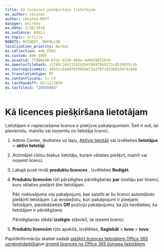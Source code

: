 ```yaml
---
title: Kā licences piešķiršana lietotājam
ms.author: cmcatee
author: cmcatee-MSFT
manager: mnirkhe
ms.date: 2/20/2018
ms.audience: Admin
ms.topic: article
ROBOTS: NOINDEX, NOFOLLOW
localization_priority: Normal
ms.collection: Adm_O365
ms.custom: Adm_O365
ms.assetid: 7fd08e48-6f3c-4259-88da-4d06288f2b7d
ms.openlocfilehash: c1789c2eb11241b204f069f9b8231cd51b655c4b
ms.sourcegitcommit: dd43cc0a9470f98b8ef2a3787c823801d674c666
ms.translationtype: MT
ms.contentlocale: lv-LV
ms.lasthandoff: 02/12/2019
ms.locfileid: "29935683"
---
```

# <a name="how-to-assign-a-license-to-a-user"></a>Kā licences piešķiršana lietotājam

Lietotājam ir nepieciešama licence ir piekļuve pakalpojumiem. Šeit ir soļi, lai pievienotu, mainītu vai noņemtu no lietotāja licenci.
  
1. Admin Center, dodieties uz lapu, [Aktīvie lietotāji](https://go.microsoft.com/fwlink/p/?linkid=834822) vai izvēlieties **lietotājus** \> **aktīvi lietotāji**.
    
2. Atzīmējiet rūtiņu blakus lietotāju, kuram vēlaties piešķirt, mainīt vai noņemt licenci.
    
3. Labajā pusē rindā **produktu licences** , izvēlieties **Rediģēt**.
    
4. **Produktu licencēm** rūtī pārslēgties pārslēgšanas **par** nostāju par licenci, kuru vēlaties piešķirt šim lietotājam. 
    
    Pēc noklusējuma visi pakalpojumi, kas saistīti ar šo licenci automātiski piešķirti lietotājam. Lai ierobežotu, kuri pakalpojumi ir pieejami lietotājam, pieslēdzieties **Off** pozīciju pakalpojumu, ka jūs nevēlaties, ka lietotājam ir pārslēgšana. 
    
    Pārslēgšanas slēdzi **izslēgts** stāvoklī, lai izņemt licenci. 
    
5. **Produktu licencēm** rūts apakšā, izvēlēties, **Saglabāt** \> **tuvu** \> **tuvu**.
    
Papildinformāciju skatiet sadaļā [piešķirt licences lietotājiem Office 365 uzņēmējdarbībai](https://support.office.com/article/997596b5-4173-4627-b915-36abac6786dc)un [izņemt licences no Office 365 biznesa lietotājiem](https://support.office.com/article/9b497c85-d0a4-4735-80fa-d3565bc05bd1).
  

